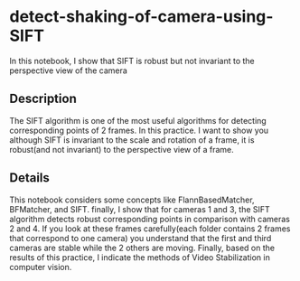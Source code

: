 # detect-shaking-of-camera-using-SIFT
In this notebook, I show that SIFT is robust but not invariant to the perspective view of the camera
## Description
The SIFT algorithm is one of the most useful algorithms for detecting corresponding points of 2 frames. 
In this practice. I want to show you although SIFT is invariant to the scale and rotation of a frame, it is robust(and not invariant) to the perspective view of a frame. 
## Details
This notebook considers some concepts like FlannBasedMatcher, BFMatcher, and SIFT. finally, I show that for cameras 1 and 3, the SIFT algorithm 
detects robust corresponding points in comparison with cameras 2 and 4. If you look at these frames carefully(each folder contains 2 frames that correspond to one camera)
you understand that the first and third cameras are stable while the 2 others are moving. Finally, based on the results of this practice, I indicate the methods of Video Stabilization
in computer vision.


